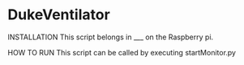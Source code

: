 # DukeVentilator
INSTALLATION
This script belongs in ___ on the Raspberry pi. 

HOW TO RUN
This script can be called by executing startMonitor.py
